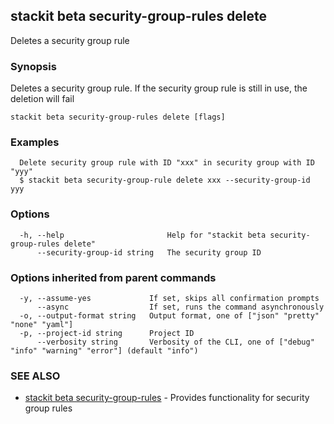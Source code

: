 ## stackit beta security-group-rules delete

Deletes a security group rule

### Synopsis

Deletes a security group rule.
If the security group rule is still in use, the deletion will fail


```
stackit beta security-group-rules delete [flags]
```

### Examples

```
  Delete security group rule with ID "xxx" in security group with ID "yyy"
  $ stackit beta security-group-rule delete xxx --security-group-id yyy
```

### Options

```
  -h, --help                       Help for "stackit beta security-group-rules delete"
      --security-group-id string   The security group ID
```

### Options inherited from parent commands

```
  -y, --assume-yes             If set, skips all confirmation prompts
      --async                  If set, runs the command asynchronously
  -o, --output-format string   Output format, one of ["json" "pretty" "none" "yaml"]
  -p, --project-id string      Project ID
      --verbosity string       Verbosity of the CLI, one of ["debug" "info" "warning" "error"] (default "info")
```

### SEE ALSO

* [stackit beta security-group-rules](./stackit_beta_security-group-rules.md)	 - Provides functionality for security group rules

